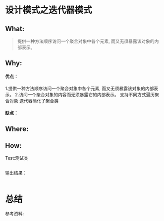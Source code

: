 # 设计模式之迭代器模式
## What:
>提供一种方法顺序访问一个聚合对象中各个元素, 而又无须暴露该对象的内部表示。



## Why:
#### 优点：
1.提供一种方法顺序访问一个聚合对象中各个元素, 而又无须暴露该对象的内部表示。
2.访问一个聚合对象的内容而无须暴露它的内部表示。
支持不同方式遍历聚合对象
迭代器简化了聚合类


#### 缺点：


## Where:


## How:





Test:测试类
```java

```
输出结果：
```java

```



# 总结

参考资料:
